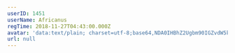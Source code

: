 ```yaml
---
userID: 1451
userName: Africanus
regTime: 2018-11-27T04:43:00.000Z
avatar: 'data:text/plain; charset=utf-8;base64,NDA0IHBhZ2Ugbm90IGZvdW5kCg=='
url: null
---
```



